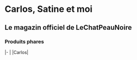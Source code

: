 # Carlos, Satine et moi
## Le magazin officiel de LeChatPeauNoire
### Produits phares
|-     |
|Carlos|
